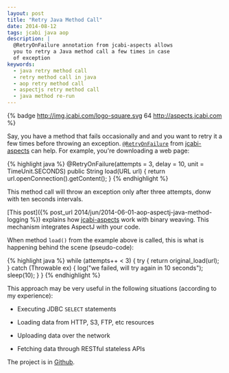 ```yaml
---
layout: post
title: "Retry Java Method Call"
date: 2014-08-12
tags: jcabi java aop
description: |
  @RetryOnFailure annotation from jcabi-aspects allows
  you to retry a Java method call a few times in case
  of exception
keywords:
  - java retry method call
  - retry method call in java
  - aop retry method call
  - aspectjs retry method call
  - java method re-run
---
```


{% badge http://img.jcabi.com/logo-square.svg 64 http://aspects.jcabi.com %}

Say, you have a method that fails occasionally and
and you want to retry it a few times before throwing
an exception. [`@RetryOnFailure`](http://aspects.jcabi.com/annotation-retryonfailure.html) from
[jcabi-aspects](http://aspects.jcabi.com) can help.
For example, you're downloading a web page:

{% highlight java %}
@RetryOnFailure(attempts = 3, delay = 10, unit = TimeUnit.SECONDS)
public String load(URL url) {
  return url.openConnection().getContent();
}
{% endhighlight %}

This method call will throw an exception only after three
attempts, donw with ten seconds intervals.

<!--more-->

[This post]({% post_url 2014/jun/2014-06-01-aop-aspectj-java-method-logging %})
explains how [jcabi-aspects](http://aspects.jcabi.com)
work with binary weaving. This mechanism integrates AspectJ with
your code.

When method `load()` from the example above is called, this is what
is happening behind the scene (pseudo-code):

{% highlight java %}
while (attempts++ < 3) {
  try {
    return original_load(url);
  } catch (Throwable ex) {
    log("we failed, will try again in 10 seconds");
    sleep(10);
  }
}
{% endhighlight %}

This approach may be very useful in the following situations
(according to my experience):

 * Executing JDBC `SELECT` statements

 * Loading data from HTTP, S3, FTP, etc resources

 * Uploading data over the network

 * Fetching data through RESTful stateless APIs

The project is in [Github](https://github.com/jcabi/jcabi-aspects).
